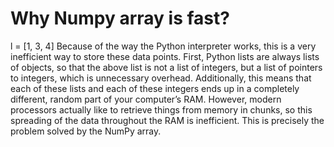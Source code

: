 # Why Numpy array is fast?
l = [1, 3, 4]
Because of the way the Python interpreter works, 
this is a very inefficient way to store these data points. 
First, Python lists are always lists of objects, so that the above list  is not a list of integers,
but a list of pointers to integers, which is unnecessary overhead. Additionally, 
this means that each of these lists and each of these integers ends up in a completely different,
random part of your computer’s RAM. However, modern processors actually like to retrieve things from memory in chunks, 
so this spreading of the data throughout the RAM is inefficient.
This is precisely the problem solved by the NumPy array.